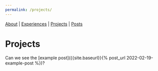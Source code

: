 ```yaml
---
permalink: /projects/
---
```


[About]({{site.baseurl}}/about) \| 
[Experiences]({{site.baseurl}}/experiences) \| 
[Projects]({{site.baseurl}}/projects) \| 
[Posts]({{site.baseurl}}/posts)

# Projects

Can we see the [example post]({{site.baseurl}}{% post_url 2022-02-19-example-post %})?